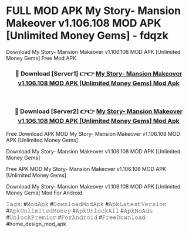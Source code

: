 # FULL MOD APK My Story- Mansion Makeover v1.106.108 MOD APK [Unlimited Money Gems] - fdqzk
Download My Story- Mansion Makeover v1.106.108 MOD APK [Unlimited Money Gems] Free Mod APK

<div align="center">
<h3>🔴 Download [Server1] 👉👉 <a href="https://apk-comot.site?title=My_Story-_Mansion_Makeover_v1.106.108_MOD_APK_[Unlimited_Money_Gems]">My Story- Mansion Makeover v1.106.108 MOD APK [Unlimited Money Gems] Mod Apk</a></h3><br>

<h3>🔴 Download [Server2] 👉👉 <a href="https://apk-comot.site?title=My_Story-_Mansion_Makeover_v1.106.108_MOD_APK_[Unlimited_Money_Gems]">My Story- Mansion Makeover v1.106.108 MOD APK [Unlimited Money Gems] Mod Apk</a></h3>
</div>


Free Download APK MOD My Story- Mansion Makeover v1.106.108 MOD APK [Unlimited Money Gems]

Download My Story- Mansion Makeover v1.106.108 MOD APK [Unlimited Money Gems] 

Free APK MOD My Story- Mansion Makeover v1.106.108 MOD APK [Unlimited Money Gems] 

Download My Story- Mansion Makeover v1.106.108 MOD APK [Unlimited Money Gems] Mod For Android

𝚃𝚊𝚐𝚜: #𝙼𝚘𝚍𝙰𝚙𝚔 #𝙳𝚘𝚠𝚗𝚕𝚘𝚊𝚍𝙼𝚘𝚍𝙰𝚙𝚔 #𝙰𝚙𝚔𝙻𝚊𝚝𝚎𝚜𝚝𝚅𝚎𝚛𝚜𝚒𝚘𝚗 #𝙰𝚙𝚔𝚄𝚗𝚕𝚒𝚖𝚒𝚝𝚎𝚍𝙼𝚘𝚗𝚎𝚢 #𝙰𝚙𝚔𝚄𝚗𝚕𝚘𝚌𝚔𝙰𝚕𝚕 #𝙰𝚙𝚔𝙽𝚘𝙰𝚍𝚜 #𝚄𝚗𝚕𝚘𝚌𝚔𝙿𝚛𝚎𝚖𝚒𝚞𝚖 #𝙵𝚘𝚛𝙰𝚗𝚍𝚛𝚘𝚒𝚍 #𝙵𝚛𝚎𝚎𝙳𝚘𝚠𝚗𝚕𝚘𝚊𝚍 #home_design_mod_apk
